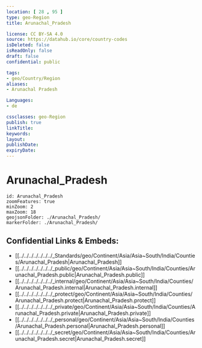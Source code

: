 ```yaml
---
location: [ 28 , 95 ] 
type: geo-Region
title: Arunachal_Pradesh

license: CC BY-SA 4.0
source: https://datahub.io/core/country-codes
isDeleted: false
isReadOnly: false
draft: false
confidential: public

tags:
- geo/Country/Region
aliases:
- Arunachal Pradesh

Languages:
- de

cssclasses: geo-Region
publish: true
linkTitle: 
keywords: 
layout: 
publishDate: 
expiryDate: 
---
```


# Arunachal_Pradesh

```leaflet
id: Arunachal_Pradesh
zoomFeatures: true 
minZoom: 2 
maxZoom: 18
geojsonFolder: ./Arunachal_Pradesh/
markerFolder: ./Arunachal_Pradesh/
```


## Confidential Links & Embeds: 
- [[../../../../../../../_Standards/geo/Continent/Asia/Asia~South/India/Counties/Arunachal_Pradesh|Arunachal_Pradesh]] 
- [[../../../../../../../_public/geo/Continent/Asia/Asia~South/India/Counties/Arunachal_Pradesh.public|Arunachal_Pradesh.public]] 
- [[../../../../../../../_internal/geo/Continent/Asia/Asia~South/India/Counties/Arunachal_Pradesh.internal|Arunachal_Pradesh.internal]] 
- [[../../../../../../../_protect/geo/Continent/Asia/Asia~South/India/Counties/Arunachal_Pradesh.protect|Arunachal_Pradesh.protect]] 
- [[../../../../../../../_private/geo/Continent/Asia/Asia~South/India/Counties/Arunachal_Pradesh.private|Arunachal_Pradesh.private]] 
- [[../../../../../../../_personal/geo/Continent/Asia/Asia~South/India/Counties/Arunachal_Pradesh.personal|Arunachal_Pradesh.personal]] 
- [[../../../../../../../_secret/geo/Continent/Asia/Asia~South/India/Counties/Arunachal_Pradesh.secret|Arunachal_Pradesh.secret]] 

